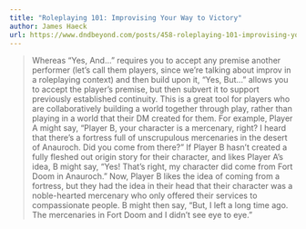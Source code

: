 ```yaml
---
title: "Roleplaying 101: Improvising Your Way to Victory"
author: James Haeck
url: https://www.dndbeyond.com/posts/458-roleplaying-101-improvising-your-way-to-victory
---
```


> Whereas “Yes, And…” requires you to accept any premise another performer (let’s call them players, since we’re talking about improv in a roleplaying context) and then build upon it, “Yes, But…” allows you to accept the player’s premise, but then subvert it to support previously established continuity. This is a great tool for players who are collaboratively building a world together through play, rather than playing in a world that their DM created for them.
>  For example, Player A might say, “Player B, your character is a mercenary, right? I heard that there’s a fortress full of unscrupulous mercenaries in the desert of Anauroch. Did you come from there?”
>  If Player B hasn’t created a fully fleshed out origin story for their character, and likes Player A’s idea, B might say, “Yes! That’s right, my character did come from Fort Doom in Anauroch.” Now, Player B likes the idea of coming from a fortress, but they had the idea in their head that their character was a noble-hearted mercenary who only offered their services to compassionate people. B might then say, “But, I left a long time ago. The mercenaries in Fort Doom and I didn’t see eye to eye.”



